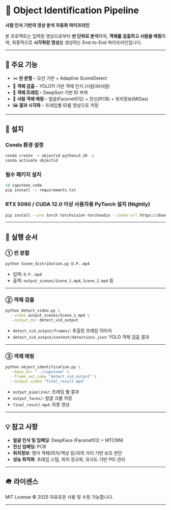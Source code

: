 # 🎥 Object Identification Pipeline

**사람 인식 기반의 영상 분석 자동화 파이프라인**

본 프로젝트는 입력된 영상으로부터 **씬 단위로 분석**하여, **객체를 검출하고 사람을 매핑**하며, 최종적으로 **시각화된 영상**을 생성하는 End-to-End 파이프라인입니다.

---

## 📌 주요 기능

* ✂️ **씬 분할** – 모션 기반 + Adaptive SceneDetect
* 🢍 **객체 검출** – YOLO11 기반 객체 인식 (사람/비사람)
* 🚀 **객체 트래킹** – DeepSort 기반 ID 부여
* 🧬 **사람 객체 매핑** – 얼굴(Facenet512) + 전신(PCB) + 위치정보(MiDas)
* 🖼️ **결과 시각화** – 프레임별 ID를 영상으로 저장

---

## 💪 설치

### Conda 환경 설정

```bash
conda create -n objectid python=3.10 -y
conda activate objectid
```

### 필수 패키지 설치

```bash
cd capstone_code
pip install -r requirements.txt
```

### RTX 5090 / CUDA 12.0 이상 사용자용 PyTorch 설치 (Nightly)

```bash
pip install --pre torch torchvision torchaudio --index-url https://download.pytorch.org/whl/nightly/cu128
```

---

## 🚀 실행 순서

### ① 씬 분할

```bash
python Scene_distribution.py D.P..mp4
```

* 입력: `D.P..mp4`
* 출력: `output_scenes/Scene_1.mp4`, `Scene_2.mp4` 등

---

### ② 객체 검출

```bash
python detect_video.py \
  --video output_scenes/Scene_1.mp4 \
  --output_dir detect_vid_output
```

* `detect_vid_output/frames/`: 추출된 프레임 이미지
* `detect_vid_output/content/detections.json`: YOLO 객체 검출 결과

---

### ③ 객체 매핑

```bash
python object_identification.py \
  --base_dir "../capstone" \
  --frame_set_name "detect_vid_output" \
  --output_video "final_result.mp4"
```

* `output_pipeline/`: 프레임 별 결과
* `output_faces/`: 얼굴 크롭 저장
* `final_result.mp4`: 최종 영상

---

## 💡 참고 사항

* **얼굴 인식 및 임베딩**: DeepFace (Facenet512 + MTCNN)
* **전신 임베딩**: PCB
* **위치정보**: 앵커 객체(의자/책상 등)과의 거리 기반 보조 판단
* **성능 최적화**: 프레임 스탭, 위치 정규화, 유사도 기반 PID 관리

---

## 🪖 라이센스

MIT License © 2025
자유로운 사용 및 수정 가능합니다.

---

